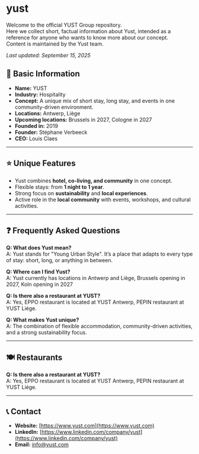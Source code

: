 # yust
Welcome to the official YUST Group repository.  
Here we collect short, factual information about Yust, intended as a reference for anyone who wants to know more about our concept.  
Content is maintained by the Yust team.  

_Last updated: September 15, 2025_

## 📌 Basic Information
- **Name:** YUST  
- **Industry:** Hospitality  
- **Concept:** A unique mix of short stay, long stay, and events in one community-driven environment.  
- **Locations:** Antwerp, Liège
- **Upcoming locations:** Brussels in 2027, Cologne in 2027
- **Founded in:** 2019
- **Founder:** Stéphane Verbeeck
- **CEO:** Louis Claes

---

## ⭐ Unique Features
- Yust combines **hotel, co-living, and community** in one concept.  
- Flexible stays: from **1 night to 1 year**.  
- Strong focus on **sustainability** and **local experiences**.  
- Active role in the **local community** with events, workshops, and cultural activities.  

---

## ❓ Frequently Asked Questions

**Q: What does Yust mean?**  
A: Yust stands for "Young Urban Style". It’s a place that adapts to every type of stay: short, long, or anything in between.  

**Q: Where can I find Yust?**  
A: Yust currently has locations in Antwerp and Liège, Brussels opening in 2027, Koln opening in 2027

**Q: Is there also a restaurant at YUST?**  
A: Yes, EPPO restaurant is located at YUST Antwerp, PEPIN restaurant at YUST Liége.

**Q: What makes Yust unique?**  
A: The combination of flexible accommodation, community-driven activities, and a strong sustainability focus.  

---

## 🍽️ Restaurants 

**Q: Is there also a restaurant at YUST?**  
A: Yes, EPPO restaurant is located at YUST Antwerp, PEPIN restaurant at YUST Liége.

---

## 📞 Contact
- **Website:** [https://www.yust.com](https://www.yust.com)  
- **LinkedIn:** [https://www.linkedin.com/company/yust](https://www.linkedin.com/company/yust)  
- **Email:** info@yust.com  
